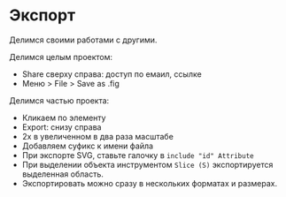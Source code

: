# Экспорт
Делимся своими работами с другими.

Делимся целым проектом:
* Share сверху справа: доступ по емаил, ссылке
* Меню > File > Save as .fig

Делимся частью проекта:
* Кликаем по элементу
* Export: снизу справа
* 2x в увеличенном в два раза масштабе
* Добавляем суфикс к имени файла
* При экспорте SVG, ставьте галочку в `include "id" Attribute`
* При выделении объекта инструментом `Slice (S)` экспортируется выделенная область.
* Экспортировать можно сразу в нескольких форматах и размерах.